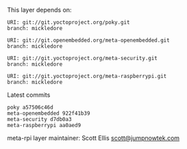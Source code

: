 This layer depends on:

    URI: git://git.yoctoproject.org/poky.git
    branch: mickledore

    URI: git://git.openembedded.org/meta-openembedded.git
    branch: mickledore

    URI: git://git.yoctoproject.org/meta-security.git
    branch: mickledore

    URI: git://git.yoctoproject.org/meta-raspberrypi.git
    branch: mickledore

Latest commits

    poky a57506c46d
    meta-openembedded 922f41b39
    meta-security d7db0a3
    meta-raspberrypi aa0aed9

meta-rpi layer maintainer: Scott Ellis <scott@jumpnowtek.com>
